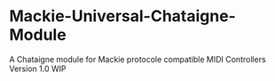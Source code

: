 # Mackie-Universal-Chataigne-Module
A Chataigne module for Mackie protocole compatible MIDI Controllers
Version 1.0
WIP
